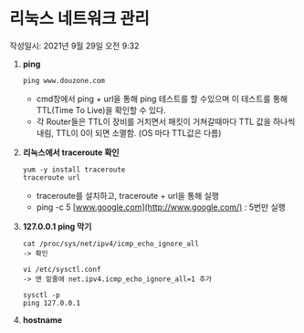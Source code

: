 # 리눅스 네트워크 관리

작성일시: 2021년 9월 29일 오전 9:32

1. **ping**
   
    ```
    ping www.douzone.com
    ```
    
    - cmd창에서 ping + url을 통해 ping 테스트를 할 수있으며 이 테스트를 통해 TTL(Time To Live)을 확인할 수 있다.
    - 각 Router들은 TTL이 장비를 거치면서 패킷이 거쳐갈때마다 TTL 값을 하나씩 내림, TTL이 0이 되면 소멸함. (OS 마다 TTL값은 다름)
    
2. **리눅스에서 traceroute 확인**
   
    ```
    yum -y install traceroute
    traceroute url
    ```
    
    - traceroute를 설치하고, traceroute + url을 통해 실행
    - ping -c 5 [www.google.com](http://www.google.com/) : 5번만 실행

3. **127.0.0.1 ping 막기**
   
    ```
    cat /proc/sys/net/ipv4/icmp_echo_ignore_all
    -> 확인
    
    vi /etc/sysctl.conf 
    -> 맨 밑줄에 net.ipv4.icmp_echo_ignore_all=1 추가
    
    sysctl -p
    ping 127.0.0.1
    ```
    
2.  **hostname**